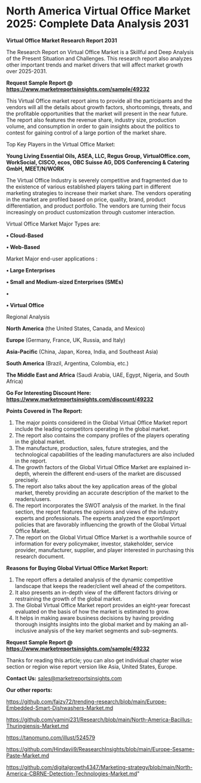# North America Virtual Office Market 2025: Complete Data Analysis 2031

<strong>Virtual Office Market Research Report 2031</strong>

The Research Report on Virtual Office Market is a Skillful and Deep Analysis of the Present Situation and Challenges. This research report also analyzes other important trends and market drivers that will affect market growth over 2025-2031.

<strong>Request Sample Report @ <a href=https://www.marketreportsinsights.com/sample/49232>https://www.marketreportsinsights.com/sample/49232</a></strong>

This Virtual Office market report aims to provide all the participants and the vendors will all the details about growth factors, shortcomings, threats, and the profitable opportunities that the market will present in the near future. The report also features the revenue share, industry size, production volume, and consumption in order to gain insights about the politics to contest for gaining control of a large portion of the market share.

Top Key Players in the Virtual Office Market:

<strong>Young Living Essential Oils, ASEA, LLC, Regus Group, VirtualOffice.com, WorkSocial, CISCO, ecos, OBC Suisse AG, DDS Conferencing & Catering GmbH, MEET/N/WORK</strong>

The Virtual Office Industry is severely competitive and fragmented due to the existence of various established players taking part in different marketing strategies to increase their market share. The vendors operating in the market are profiled based on price, quality, brand, product differentiation, and product portfolio. The vendors are turning their focus increasingly on product customization through customer interaction.

Virtual Office Market Major Types are:

<strong>•  Cloud-Based

•  Web-Based</strong>

Market Major end-user applications :

<strong>•  Large Enterprises

•  Small and Medium-sized Enterprises (SMEs)

•  

•  Virtual Office</strong>

Regional Analysis

</u><strong><b>North America</b></strong> (the United States, Canada, and Mexico)

<strong><b>Europe </b></strong>(Germany, France, UK, Russia, and Italy)

<strong><b>Asia-Pacific</b></strong> (China, Japan, Korea, India, and Southeast Asia)

<strong><b>South America</b></strong> (Brazil, Argentina, Colombia, etc.)

<strong><b>The Middle East and Africa</b></strong> (Saudi Arabia, UAE, Egypt, Nigeria, and South Africa)

<strong>Go For Interesting Discount Here: <a href=https://www.marketreportsinsights.com/discount/49232>https://www.marketreportsinsights.com/discount/49232</a></strong>

<strong>Points Covered in The Report:</strong>
<ol>
  <li>The major points considered in the Global Virtual Office Market report include the leading competitors operating in the global market.</li>
  <li>The report also contains the company profiles of the players operating in the global market.</li>
  <li>The manufacture, production, sales, future strategies, and the technological capabilities of the leading manufacturers are also included in the report.</li>
  <li>The growth factors of the Global Virtual Office Market are explained in-depth, wherein the different end-users of the market are discussed precisely.</li>
  <li>The report also talks about the key application areas of the global market, thereby providing an accurate description of the market to the readers/users.</li>
  <li>The report incorporates the SWOT analysis of the market. In the final section, the report features the opinions and views of the industry experts and professionals. The experts analyzed the export/import policies that are favorably influencing the growth of the Global Virtual Office Market.</li>
  <li>The report on the Global Virtual Office Market is a worthwhile source of information for every policymaker, investor, stakeholder, service provider, manufacturer, supplier, and player interested in purchasing this research document.</li>
</ol>
<strong>Reasons for Buying Global Virtual Office Market Report:</strong>

<ol>
  <li>The report offers a detailed analysis of the dynamic competitive landscape that keeps the reader/client well ahead of the competitors.</li>
  <li>It also presents an in-depth view of the different factors driving or restraining the growth of the global market.</li>
  <li>The Global Virtual Office Market report provides an eight-year forecast evaluated on the basis of how the market is estimated to grow.</li>
  <li>It helps in making aware business decisions by having providing thorough insights insights into the global market and by making an all-inclusive analysis of the key market segments and sub-segments.</li>
</ol>
<strong>Request Sample Report @ <a href=https://www.marketreportsinsights.com/sample/49232>https://www.marketreportsinsights.com/sample/49232</a></strong>


Thanks for reading this article; you can also get individual chapter wise section or region wise report version like Asia, United States, Europe.

<strong>Contact Us:</strong>
sales@marketreportsinsights.com

<strong>Our other reports:</strong>

<a href=https://github.com/faizy72/trending-research/blob/main/Europe-Embedded-Smart-Dishwashers-Market.md>https://github.com/faizy72/trending-research/blob/main/Europe-Embedded-Smart-Dishwashers-Market.md</a>

<a href=https://github.com/yamini231/Research/blob/main/North-America-Bacillus-Thuringiensis-Market.md>https://github.com/yamini231/Research/blob/main/North-America-Bacillus-Thuringiensis-Market.md</a>

<a href=https://tanomuno.com/illust/524579>https://tanomuno.com/illust/524579</a>

<a href=https://github.com/Hindavii9/ReasearchInsights/blob/main/Europe-Sesame-Paste-Market.md>https://github.com/Hindavii9/ReasearchInsights/blob/main/Europe-Sesame-Paste-Market.md</a>

<a href=https://github.com/digitalgrowth4347/Marketing-strategy/blob/main/North-America-CBRNE-Detection-Technologies-Market.md>https://github.com/digitalgrowth4347/Marketing-strategy/blob/main/North-America-CBRNE-Detection-Technologies-Market.md</a>"
